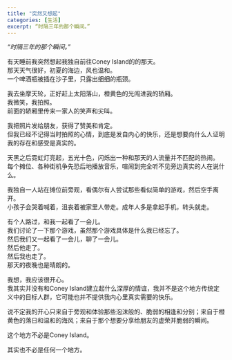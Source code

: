 ```yaml
---
title: "突然又想起"
categories: [生活]
excerpt: “时隔三年的那个瞬间。”
---
```


*“时隔三年的那个瞬间。”*


有天睡前我突然想起我独自前往Coney Island的的那天。  
那天天气很好，初夏的海边，风也温和。  
一个啤酒瓶被插在沙子里，只露出细细的瓶颈。  
  
我去坐摩天轮，正好赶上太阳落山，橙黄色的光闯进我的轿厢。  
我微笑，我拍照。  
前面的轿厢里传来一家人的笑声和尖叫。  

我把照片发给朋友，获得了赞美和肯定。  
但我已经不记得当时拍照的心情，到底是发自内心的快乐，还是想要向什么人证明我的存在和感受是真实的。  
  
天黑之后霓虹灯亮起，五光十色，闪烁出一种和那天的人流量并不匹配的热闹。  
每个摊位、各种街机争先恐后地播放音乐，喧闹到完全听不见旁边真实的人在说什么。  

我独自一人站在摊位前旁观，看偶尔有人尝试那些看似简单的游戏，然后空手离开。  
小孩子会哭着喊着，沮丧着被家里人带走。成年人多是拿起手机，转头就走。  
  
有个人路过，和我一起看了一会儿。  
我们讨论了一下那个游戏，虽然那个游戏具体是什么我已经忘了。  
然后我们又一起看了一会儿，聊了一会儿。  
然后他走了。  
然后我也走了。   
那天的夜晚也是晴朗的。  

我想，我应该很开心。  
我其实并没有和Coney Island建立起什么深厚的情谊，我并不是这个地方传统定义中的目标人群，它可能也并不提供我内心里真实需要的快乐。  

说不定我的开心只来自于旁观和体验那些泡沫般的、脆弱的相逢和分别；来自于橙黄色的落日和温和的海风；来自于那个想要分享给朋友的虚荣并脆弱的瞬间。  
  
这个地方不必是Coney Island。  

其实也不必是任何一个地方。  